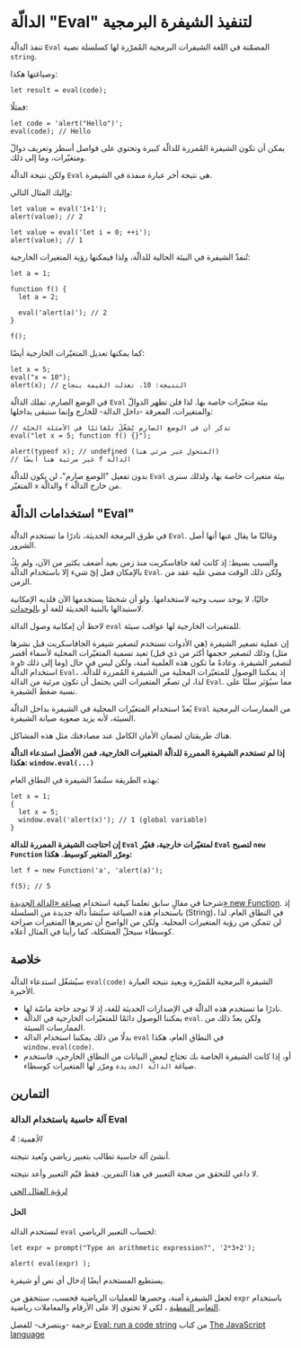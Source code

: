 # الدالّة "Eval" لتنفيذ الشيفرة البرمجية

تنفذ الدالّة `Eval` المضمّنة في اللغة الشيفرات البرمجية المُمرّرة لها كسلسلة نصية `string`.

وصياغتها هكذا:

```
let result = eval(code);
```

فمثلًا:

```
let code = 'alert("Hello")';
eval(code); // Hello
```

يمكن أن تكون الشيفرة المُمررة للدالّة كبيرة وتحتوي على فواصل أسطر وتعريف دوالّ ومتغيّرات، وما إلى ذلك.

ولكن نتيجة الدالّة `Eval` هي نتيجة أخر عبارة منفذة في الشيفرة.

وإليك المثال التالي:


```
let value = eval('1+1');
alert(value); // 2
```

```
let value = eval('let i = 0; ++i');
alert(value); // 1
```

تُنفذّ الشيفرة في البيئة الحالية للدالّة، ولذا فيمكنها رؤية المتغيرات الخارجية:

```
let a = 1;

function f() {
  let a = 2;

  eval('alert(a)'); // 2
}

f();
```

كما يمكنها تعديل المتغيّرات الخارجية أيضًا:

```
let x = 5;
eval("x = 10");
alert(x); // النتيجة: ‫10، تعدلت القيمة بنجاح
```

في الوضع الصارم، تملك الدالّة `Eval` بيئة متغيّرات خاصة بها. لذا فلن تظهر الدوالّ والمتغيرات، المعرفة -داخل الدالة- للخارج وإنما ستبقى بداخلها:

```
// تذكر أن في الوضع الصارم يُشغّلُ تلقائيًا في الأمثلة الحيّة
eval("let x = 5; function f() {}");

alert(typeof x); // undefined (المتحول غير مرئي هنا)
// ‫الدالّة f غير مرئية هنا أيضًا
```
بدون تفعيل "الوضع صارم"، لن يكون للدالّة `Eval` بيئة متغيرات خاصة بها، ولذلك سنرى المتغيّر `x` والدالّة `f` من خارج الدالّة.

## استخدامات الدالّة "Eval"

في طرق البرمجة الحديثة، نادرًا ما تستخدم الدالّة `Eval`. وغالبًا ما يقال عنها أنها أصل الشرور.

والسبب بسيط: إذ كانت لغة جافاسكربت منذ زمن بعيد أضعف بكثير من الآن، ولم يكُ بالإمكان فعل إيّ شيء إلا باستخدام الدالّة `Eval`. ولكن ذلك الوقت مضى عليه عقد من الزمن.

حاليًا، لا يوجد سبب وجيه لاستخدامها. ولو أن شخصًا يستخدمها الآن فلديه الإمكانية لاستبدالها بالبنية الحديثة للغة أو [بالوحدات]().

لاحظ أن إمكانية وصول الدالة `eval` للمتغيرات الخارجية لها عواقب سيئة.

إن عملية تصغير الشيفرة (هي الأدوات تستخدم لتصغير شيفرة الجافاسكربت قبل نشرها وذلك لتصغير حجمها أكثر من ذي قبل) تعيد تسمية المتغيّرات المحلية لأسماء أقصر (مثل `a` و`b` وما إلى ذلك) لتصغير الشيفرة. وعادةً ما تكون هذه العلمية آمنة، ولكن ليس في حال استخدام الدالّة `Eval`، إذ يمكننا الوصول للمتغيّرات المحلية من الشيفرة المُمررة للدالّة. لذا، لن تصغّر المتغيرات التي يحتمل أن تكون مرئية من الدالة `Eval`. مما سيُؤثر سلبًا على نسبة ضغط الشيفرة.

يُعدّ استخدام المتغيّرات المحلية في الشيفرة بداخل الدالّة `Eval` من الممارسات البرمجية السيئة، لأنه يزيد صعوبة صيانة الشيفرة.

هناك طريقتان لضمان الأمان الكامل عند مصادفتك مثل هذه المشاكل.

**إذا لم تستخدم الشيفرة الممررة للدالّة المتغيرات الخارجية، فمن الأفضل استدعاء الدالّة هكذا: `window.eval(...)‎`**

بهذه الطريقة ستُنفذّ الشيفرة في النطاق العام:

```
let x = 1;
{
  let x = 5;
  window.eval('alert(x)'); // 1 (global variable)
}
```

**إن احتاجت الشيفرة الممررة للدالة `Eval` لمتغيّرات خارجية، فغيّر `Eval` لتصبح `new Function` ومرّر المتغير كوسيط. هكذا:**

```
let f = new Function('a', 'alert(a)');

f(5); // 5
```

شرحنا في مقالٍ سابق تعلمنا كيفية استخدام [صياغة «الدالة الجديدة» new Function](). إذ باستخدام هذه الصياغة ستُنشأ دالة جديدة من السلسلة (String)، في النطاق العام. لذا لن تتمكن من رؤية المتغيرات المحلية. ولكن من الواضح أن تمريرها المتغيرات صراحة كوسطاء سيحلّ المشكلة، كما رأينا في المثال أعلاه.

## خلاصة

سيُشغّل استدعاء الدالّة `eval(code)‎` الشيفرة البرمجية المُمرّرة ويعيد نتيجة العبارة الأخيرة.

- نادرًا ما تستخدم هذه الدالّة في الإصدارات الحديثة للغة، إذ لا توجد حاجة ماسّة لها.
- يمكننا الوصول دائمًا للمتغيّرات الخارجية في الدالّة `eval`. ولكن يعدّ ذلك من الممارسات السيئة.
- بدلًا من ذلك يمكننا استخدام الدالة `eval` في النطاق العام، هكذا `window.eval(code)‎`.
- أو، إذا كانت الشيفرة الخاصة بك تحتاج لبعض البيانات من النطاق الخارجي، فاستخدم صياغة `الدالّة الجديدة` ومرّر لها المتغيرات كوسطاء.

## التمارين

### آلة حاسبة باستخدام الدالة Eval

_الأهمية: 4_

أنشئ آلة حاسبة تطالب بتعبير رياضي وتُعيد نتيجته.

لا داعي للتحقق من صحة التعبير في هذا التمرين. فقط قيّم التعبير وأعد نتيجته.

[لرؤية المثال الحي](https://javascript.info/eval#)

#### الحل

لنستخدم الدالة `eval` لحساب التعبير الرياضي:

```
let expr = prompt("Type an arithmetic expression?", '2*3+2');

alert( eval(expr) );
```

يستطيع المستخدم أيضًا إدخال أي نص أو شيفرة.

لجعل الشيفرة آمنة، وحصرها للعمليات الرياضية فحسب، سنتحقق من `expr` باستخدام [التعابير النمطية](https://javascript.info/regular-expressions) ، لكي لا تحتوي إلا على الأرقام والمعاملات رياضية.

ترجمة -وبتصرف- للفصل [Eval: run a code string](https://javascript.info/eval) من كتاب [The JavaScript language](https://javascript.info/js)
